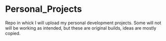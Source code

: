 # Personal_Projects
 Repo in whick I will upload my personal development projects. Some will not will be working as intended, but these are original builds, ideas are mostly copied.
